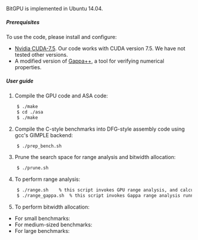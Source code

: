 BitGPU is implemented in Ubuntu 14.04.

##### Prerequisites
To use the code, please install and configure:
- [Nvidia CUDA-7.5](https://developer.nvidia.com/cuda-downloads). Our code works with CUDA version 7.5. We have not tested other versions.
- A modified version of [Gappa++](https://github.com/YeDeheng/gappa), a tool for verifying numerical properties.

##### User guide
1. Compile the GPU code and ASA code:
```sh
    $ ./make
    $ cd ./asa
    $ ./make
```
2. Compile the C-style benchmarks into DFG-style assembly code using gcc's GIMPLE backend:
```sh
    $ ./prep_bench.sh
```
3. Prune the search space for range analysis and bitwidth allocation:
```sh
    $ ./prune.sh
```
4. To perform range analysis:
```sh
    $ ./range.sh    % this script invokes GPU range analysis, and calculates the GPU runtime.
    $ ./range_gappa.sh  % this script invokes Gappa range analysis running on the CPU, and calculates the CPU runtime, which is compared to the above GPU runtime.
```
5. To perform bitwidth allocation:
  * For small benchmarks:
  * For medium-sized benchmarks:
  * For large benchmarks: